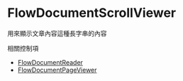 # FlowDocumentScrollViewer

用來顯示文章內容這種長字串的內容

相關控制項

- [FlowDocumentReader](./FlowDocumentReader)
- [FlowDocumentPageViewer](./FlowDocumentPageViewer)